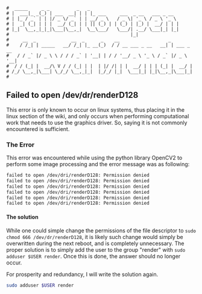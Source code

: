 ```text
#  _____     _ _          _   _
# |  ___|_ _(_) | ___  __| | | |_ ___     ___  _ __   ___ _ __
# | |_ / _` | | |/ _ \/ _` | | __/ _ \   / _ \| '_ \ / _ \ '_ \
# |  _| (_| | | |  __/ (_| | | || (_) | | (_) | |_) |  __/ | | |
# |_|  \__,_|_|_|\___|\__,_|  \__\___/   \___/| .__/ \___|_| |_|
#                                             |_|
#     __  _             __  _      _    __                  _
#    / /_| | _____   __/ /_| |_ __(_)  / / __ ___ _ __   __| | ___ _ __
#   / / _` |/ _ \ \ / / / _` | '__| | / / '__/ _ \ '_ \ / _` |/ _ \ '__|
#  / / (_| |  __/\ V / / (_| | |  | |/ /| | |  __/ | | | (_| |  __/ |
# /_/ \__,_|\___| \_/_/ \__,_|_|  |_/_/ |_|  \___|_| |_|\__,_|\___|_|
#
```

Failed to open /dev/dr/renderD128
----------------------------------

This error is only known to occur on linux systems, thus placing it in the linux section of the wiki, and only
occurs when performing computational work that needs to use the graphics driver. So, saying it is not commonly
encountered is sufficient.

### The Error

This error was encountered while using the python library OpenCV2 to perform some image processing and the
error message was as following:

```bash
failed to open /dev/dri/renderD128: Permission denied
failed to open /dev/dri/renderD128: Permission denied
failed to open /dev/dri/renderD128: Permission denied
failed to open /dev/dri/renderD128: Permission denied
failed to open /dev/dri/renderD128: Permission denied
failed to open /dev/dri/renderD128: Permission denied
```

#### The solution

While one could simple change the permissions of the file descriptor to `sudo chmod 666 /dev/dr/renderD128`,
it is likely such change would simply be overwritten during the next reboot, and is completely unnecessary.
The proper solution is to simply add the user to the group "render" with `sudo adduser $USER render`. Once
this is done, the answer should no longer occur.

For prosperity and redundancy, I will write the solution again.

```bash
sudo adduser $USER render
```
